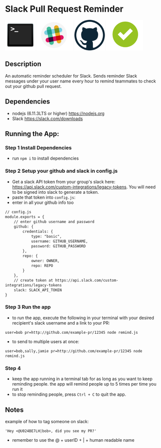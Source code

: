 # Slack Pull Request Reminder
<img src="./icons/terminal.png" height='100px' />
<img src="./icons/slack-logo.png" height='100px' />
<img src="./icons/github-logo.png" height='100px' />
<img src="./icons/approved.png" height='100px' />

## Description
An automatic reminder scheduler for Slack. Sends reminder Slack messages under your user name every hour to remind teammates to check out your github pull request.

## Dependencies
- nodejs (6.11.3LTS or higher) <a href='https://nodejs.org'>https://nodejs.org</a>
- Slack <a href='https://slack.com/downloads'>https://slack.com/downloads</a>

## Running the App: 
### Step 1 Install Dependencies
- run `npm i` to install dependencies

### Step 2 Setup your github and slack in config.js
- Get a slack API token from your group's slack here: https://api.slack.com/custom-integrations/legacy-tokens. You will need to be signed into slack to generate a token.
- paste that token into `config.js`:
- enter in all your github info too
```
// config.js
module.exports = {
    // enter github username and password
    github: {
        credentials: {
            type: "basic",
            username: GITHUB_USERNAME,
            password: GITHUB_PASSWORD
        },
        repo: {
            owner: OWNER,
            repo: REPO
        }
    },
    // create token at https://api.slack.com/custom-integrations/legacy-tokens
    slack: SLACK_API_TOKEN
}
```

### Step 3 Run the app
- to run the app, execute the following in your terminal with your desired recipient's slack username and a link to your PR:
```
user=bob pr=http://github.com/example-pr/12345 node remind.js 
```
- to send to multiple users at once:
```
user=bob,sally,jamie pr=http://github.com/example-pr/12345 node remind.js 
```
### Step 4
- keep the app running in a terminal tab for as long as you want to keep reminding people. the app will remind people up to 5 times per time you run it
- to stop reminding people, press `Ctrl + C` to quit the app.
## Notes
example of how to tag someone on slack: 
```
'Hey <@U024BE7LH|bob>, did you see my PR?'
```
- remember to use the @ + userID + | + human readable name
